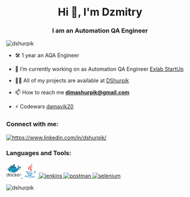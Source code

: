 <h1 align="center">Hi 👋, I'm Dzmitry</h1>
<h3 align="center">I am an Automation QA Engineer</h3>

<p align="left"> <img src="https://komarev.com/ghpvc/?username=dshurpik&label=Profile%20views&color=0e75b6&style=flat" alt="dshurpik" /> </p>

- 🛠 1 year an AQA Engineer

- 🔭 I’m currently working on as Automation QA Engineer [Exlab StartUp](https://www.linkedin.com/company/exlab-start-up/?originalSubdomain=by)

- 👨‍💻 All of my projects are available at [DShurpik](https://github.com/DShurpik?tab=repositories)

- 📫 How to reach me **dimashurpik@gmail.com**

- ⚡ Codewars [damavik20](https://www.codewars.com/users/damavik20)

<h3 align="left">Connect with me:</h3>
<p align="left">
<a href="https://www.linkedin.com/in/dshurpik/" target="blank"><img align="center" src="https://raw.githubusercontent.com/rahuldkjain/github-profile-readme-generator/master/src/images/icons/Social/linked-in-alt.svg" alt="https://www.linkedin.com/in/dshurpik/" height="30" width="40" /></a>
</p>

<h3 align="left">Languages and Tools:</h3>
<p align="left"> <a href="https://www.docker.com/" target="_blank" rel="noreferrer"> <img src="https://raw.githubusercontent.com/devicons/devicon/master/icons/docker/docker-original-wordmark.svg" alt="docker" width="40" height="40"/> </a> <a href="https://www.java.com" target="_blank" rel="noreferrer"> <img src="https://raw.githubusercontent.com/devicons/devicon/master/icons/java/java-original.svg" alt="java" width="40" height="40"/> </a> <a href="https://www.jenkins.io" target="_blank" rel="noreferrer"> <img src="https://www.vectorlogo.zone/logos/jenkins/jenkins-icon.svg" alt="jenkins" width="40" height="40"/> </a> <a href="https://postman.com" target="_blank" rel="noreferrer"> <img src="https://www.vectorlogo.zone/logos/getpostman/getpostman-icon.svg" alt="postman" width="40" height="40"/> </a> <a href="https://www.selenium.dev" target="_blank" rel="noreferrer"> <img src="https://raw.githubusercontent.com/detain/svg-logos/780f25886640cef088af994181646db2f6b1a3f8/svg/selenium-logo.svg" alt="selenium" width="40" height="40"/> </a> </p>

<p><img align="center" src="https://github-readme-stats.vercel.app/api/top-langs?username=dshurpik&show_icons=true&locale=en&layout=compact" alt="dshurpik" /></p>
